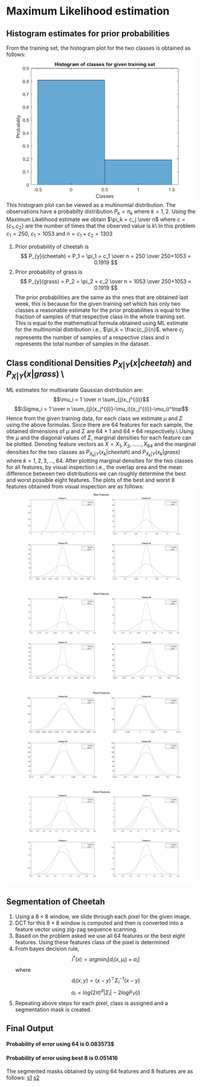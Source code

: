 # Maximum Likelihood estimation
## Histogram estimates for prior probabilities
From the training set, the histogram plot for the two classes is obtained as follows:
![hist](results/a1.png)
This histogram plot can be viewed as a multinomial distribution. The observations have a probabilty distribution $P_k = \pi_k$ where $k = {1,2}$. Using the Maximum Likelihood estimate we obtain $\pi_k = c_j \over n$ where $c = \{c_1,c_2\}$ are the number of times that the observed value is $k$\\
In this problem $c_1 = 250$, $c_1 = 1053$ and $n = c_1 + c_2 = 1303$
1. Prior probability of cheetah is 
        $$
        P_{y}(cheetah) = P_1 = \pi_1 = c_1 \over n
                        = 250 \over 250+1053 = 0.1919
        $$
2. Prior probability of grass is 
        $$
        P_{y}(grass) = P_2 = \pi_2 = c_2 \over n
                        = 1053 \over 250+1053 = 0.1919
        $$
The prior probabilities are the same as the ones that are obtained last week, this is because for the given training set which has only two classes a reasonable estimate for the prior probabilities is equal to the fraction of samples of that respective class in the whole training set. This is equal to the mathematical formula obtained using ML estimate for the multinomial distribution i.e., $\pi_k = \frac{c_j}{n}$, where $c_j$ represents the number of samples of a respective class and $n$ represents the total number of samples in the dataset. 

## Class conditional Densities $P_{X|Y}(x|cheetah)$ and $P_{X|Y}(x|grass)$ \\
ML estimates for multivariate Gaussian distribution are:
$$\mu_i =  1 \over n \sum_{j}x_j^{(i)}$$
$$\Sigma_i = 1 \over n \sum_{j}(x_j^{(i)}-\mu_i)(x_j^{(i)}-\mu_i)^\top$$
Hence from the given training data, for each class we estimate $\mu$ and $\Sigma$ using the above formulas. Since there are 64 features for each sample, the obtained dimensions of $\mu$ and $\Sigma$ are $64\times1$ and $64\times64$ respectively.\\
Using the $\mu$ and the diagonal values of $\Sigma$, marginal densities for each feature
can be plotted. Denoting feature vectors as $X = {X_1,X_2,......,X_64}$ and the marginal densities for the two classes as $P_{X_k|Y}(x_k|cheetah)$ and $P_{X_k|Y}(x_k|grass)$ where $k = 1,2,3,...,64$. After plotting marginal densities for the two classes for all features, by visual inspection i.e., the overlap area and the mean difference between two distributions we can roughly determine the best and worst possible eight features. The plots of the best and worst 8 features obtained from visual inspection are as follows:
![best1](results/bf1.png)
![best2](results/bf2.png)
![worst1](results/wf1.png)
![worst2](results/wf2.png)

## Segmentation of Cheetah
1. Using a $8\times8$ window, we slide through each pixel for the given image.
2. DCT for this $8\times8$ window is computed and then is converted into a feature vector using zig-zag sequence scanning.
3. Based on the problem asked we use all 64 features or the best eight features. Using these features class of the pixel is determined
4. From bayes decision rule,
        $$i^*(x) = argmin_i[d_i(x,\mu_i) + \alpha_i] $$ where
        $$d_i(x,y) = (x-y)^\top\Sigma_i^{-1}(x-y)$$
        $$\alpha_i = log(2\pi)^d|\Sigma_i| - 2logP_Y(i)$$
5. Repeating above steps for each pixel, class is assigned and a segmentation mask is created.

## Final Output
#### Probability of error using 64 is 0.083573$
#### Probability of error using best 8 is 0.051416
The segmented masks obtained by using 64 features and 8 features are as follows:
[s1](results/s1.png)
[s2](results/s2.png)